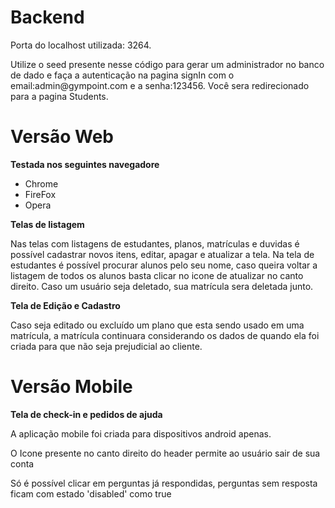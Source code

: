 <h1>Backend</h1>

<p>Porta do localhost utilizada: 3264.</p>

<p>Utilize o seed presente nesse código para gerar um administrador no banco de dado e faça a autenticação na pagina signIn com o email:admin@gympoint.com e a senha:123456.
Você sera redirecionado para a pagina Students.</p>

<h1>Versão Web</h1>

<strong>Testada nos seguintes navegadore</strong>
<ul>
  <li>Chrome</li>
  <li>FireFox</li>
  <li>Opera</li>
</ul>

<strong>Telas de listagem</strong>

<p>Nas telas com listagens de estudantes, planos, matrículas e duvidas é possível cadastrar novos itens, editar, apagar e atualizar a tela. 
Na tela de estudantes é possível procurar alunos pelo seu nome, caso queira voltar a listagem de todos os alunos basta clicar no icone de atualizar no canto direito.
Caso um usuário seja deletado, sua matrícula sera deletada junto.</p>

<strong>Tela de Edição e Cadastro</strong>

<p>Caso seja editado ou excluído um plano que esta sendo usado em uma matrícula, a matrícula continuara considerando os dados de quando ela foi criada para que não seja prejudicial ao cliente.</p>

<h1>Versão Mobile</h1>

<strong>Tela de check-in e pedidos de ajuda</strong>

<p>A aplicação mobile foi criada para dispositivos android apenas.</p>

<p>O Icone presente no canto direito do header permite ao usuário sair de sua conta</p>

<p>Só é possível clicar em perguntas já respondidas, perguntas sem resposta ficam com estado 'disabled' como true</p>
